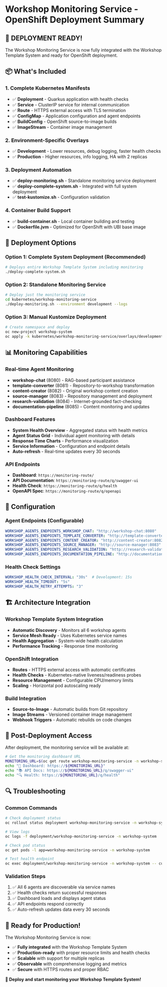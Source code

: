 # Workshop Monitoring Service - OpenShift Deployment Summary

## 🎯 **DEPLOYMENT READY!** 

The Workshop Monitoring Service is now fully integrated with the Workshop Template System and ready for OpenShift deployment.

## 📦 **What's Included**

### **1. Complete Kubernetes Manifests**
- ✅ **Deployment** - Quarkus application with health checks
- ✅ **Service** - ClusterIP service for internal communication
- ✅ **Route** - HTTPS external access with TLS termination
- ✅ **ConfigMap** - Application configuration and agent endpoints
- ✅ **BuildConfig** - OpenShift source-to-image builds
- ✅ **ImageStream** - Container image management

### **2. Environment-Specific Overlays**
- ✅ **Development** - Lower resources, debug logging, faster health checks
- ✅ **Production** - Higher resources, info logging, HA with 2 replicas

### **3. Deployment Automation**
- ✅ **deploy-monitoring.sh** - Standalone monitoring service deployment
- ✅ **deploy-complete-system.sh** - Integrated with full system deployment
- ✅ **test-kustomize.sh** - Configuration validation

### **4. Container Build Support**
- ✅ **build-container.sh** - Local container building and testing
- ✅ **Dockerfile.jvm** - Optimized for OpenShift with UBI base image

## 🚀 **Deployment Options**

### **Option 1: Complete System Deployment (Recommended)**
```bash
# Deploys entire Workshop Template System including monitoring
./deploy-complete-system.sh
```

### **Option 2: Standalone Monitoring Service**
```bash
# Deploy just the monitoring service
cd kubernetes/workshop-monitoring-service
./deploy-monitoring.sh --environment development --logs
```

### **Option 3: Manual Kustomize Deployment**
```bash
# Create namespace and deploy
oc new-project workshop-system
oc apply -k kubernetes/workshop-monitoring-service/overlays/development/
```

## 📊 **Monitoring Capabilities**

### **Real-time Agent Monitoring**
- **workshop-chat** (8080) - RAG-based participant assistance
- **template-converter** (8081) - Repository-to-workshop transformation  
- **content-creator** (8082) - Original workshop content creation
- **source-manager** (8083) - Repository management and deployment
- **research-validation** (8084) - Internet-grounded fact-checking
- **documentation-pipeline** (8085) - Content monitoring and updates

### **Dashboard Features**
- **System Health Overview** - Aggregated status with health metrics
- **Agent Status Grid** - Individual agent monitoring with details
- **Response Time Charts** - Performance visualization
- **Service Information** - Configuration and endpoint details
- **Auto-refresh** - Real-time updates every 30 seconds

### **API Endpoints**
- **Dashboard**: `https://monitoring-route/`
- **API Documentation**: `https://monitoring-route/q/swagger-ui`
- **Health Check**: `https://monitoring-route/q/health`
- **OpenAPI Spec**: `https://monitoring-route/q/openapi`

## 🔧 **Configuration**

### **Agent Endpoints (Configurable)**
```yaml
WORKSHOP_AGENTS_ENDPOINTS_WORKSHOP_CHAT: "http://workshop-chat:8080"
WORKSHOP_AGENTS_ENDPOINTS_TEMPLATE_CONVERTER: "http://template-converter:8081"
WORKSHOP_AGENTS_ENDPOINTS_CONTENT_CREATOR: "http://content-creator:8082"
WORKSHOP_AGENTS_ENDPOINTS_SOURCE_MANAGER: "http://source-manager:8083"
WORKSHOP_AGENTS_ENDPOINTS_RESEARCH_VALIDATION: "http://research-validation:8084"
WORKSHOP_AGENTS_ENDPOINTS_DOCUMENTATION_PIPELINE: "http://documentation-pipeline:8085"
```

### **Health Check Settings**
```yaml
WORKSHOP_HEALTH_CHECK_INTERVAL: "30s"  # Development: 15s
WORKSHOP_HEALTH_TIMEOUT: "5s"
WORKSHOP_HEALTH_RETRY_ATTEMPTS: "3"
```

## 🏗 **Architecture Integration**

### **Workshop Template System Integration**
- **Automatic Discovery** - Monitors all 6 workshop agents
- **Service Mesh Ready** - Uses Kubernetes service names
- **Health Aggregation** - System-wide health calculation
- **Performance Tracking** - Response time monitoring

### **OpenShift Integration**
- **Routes** - HTTPS external access with automatic certificates
- **Health Checks** - Kubernetes-native liveness/readiness probes
- **Resource Management** - Configurable CPU/memory limits
- **Scaling** - Horizontal pod autoscaling ready

### **Build Integration**
- **Source-to-Image** - Automatic builds from Git repository
- **Image Streams** - Versioned container image management
- **Webhook Triggers** - Automatic rebuilds on code changes

## 🎯 **Post-Deployment Access**

After deployment, the monitoring service will be available at:

```bash
# Get the monitoring dashboard URL
MONITORING_URL=$(oc get route workshop-monitoring-service -n workshop-system -o jsonpath='{.spec.host}')
echo "🎨 Dashboard: https://${MONITORING_URL}"
echo "📚 API Docs: https://${MONITORING_URL}/q/swagger-ui"
echo "🔍 Health: https://${MONITORING_URL}/q/health"
```

## 🔍 **Troubleshooting**

### **Common Commands**
```bash
# Check deployment status
oc rollout status deployment workshop-monitoring-service -n workshop-system

# View logs
oc logs -f deployment/workshop-monitoring-service -n workshop-system

# Check pod status
oc get pods -l app=workshop-monitoring-service -n workshop-system

# Test health endpoint
oc exec deployment/workshop-monitoring-service -n workshop-system -- curl -f http://localhost:8086/q/health/ready
```

### **Validation Steps**
1. ✅ All 6 agents are discoverable via service names
2. ✅ Health checks return successful responses
3. ✅ Dashboard loads and displays agent status
4. ✅ API endpoints respond correctly
5. ✅ Auto-refresh updates data every 30 seconds

## 🎉 **Ready for Production!**

The Workshop Monitoring Service is now:
- ✅ **Fully integrated** with the Workshop Template System
- ✅ **Production-ready** with proper resource limits and health checks
- ✅ **Scalable** with support for multiple replicas
- ✅ **Observable** with comprehensive logging and metrics
- ✅ **Secure** with HTTPS routes and proper RBAC

**🚀 Deploy and start monitoring your Workshop Template System!**

